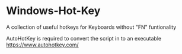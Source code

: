 # Windows-Hot-Key
A collection of useful hotkeys for Keyboards without "FN" funtionality


AutoHotKey is required to convert the script in to an executable
https://www.autohotkey.com/
